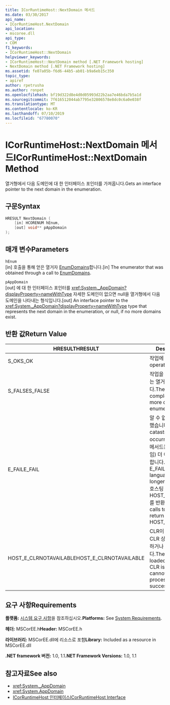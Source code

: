 ```yaml
---
title: ICorRuntimeHost::NextDomain 메서드
ms.date: 03/30/2017
api_name:
- ICorRuntimeHost.NextDomain
api_location:
- mscoree.dll
api_type:
- COM
f1_keywords:
- ICorRuntimeHost::NextDomain
helpviewer_keywords:
- ICorRuntimeHost::NextDomain method [.NET Framework hosting]
- NextDomain method [.NET Framework hosting]
ms.assetid: fe07a05b-f6d6-44b5-ab01-b9a6eb15c350
topic_type:
- apiref
author: rpetrusha
ms.author: ronpet
ms.openlocfilehash: bf19d322d8e4d0d05993d22b2aa7e46bda7b5a1d
ms.sourcegitcommit: 7f616512044ab7795e32806578e8dc0c6a0e038f
ms.translationtype: MT
ms.contentlocale: ko-KR
ms.lasthandoff: 07/10/2019
ms.locfileid: "67780070"
---
```

# <a name="icorruntimehostnextdomain-method"></a><span data-ttu-id="02c8b-102">ICorRuntimeHost::NextDomain 메서드</span><span class="sxs-lookup"><span data-stu-id="02c8b-102">ICorRuntimeHost::NextDomain Method</span></span>
<span data-ttu-id="02c8b-103">열거형에서 다음 도메인에 대 한 인터페이스 포인터를 가져옵니다.</span><span class="sxs-lookup"><span data-stu-id="02c8b-103">Gets an interface pointer to the next domain in the enumeration.</span></span>  
  
## <a name="syntax"></a><span data-ttu-id="02c8b-104">구문</span><span class="sxs-lookup"><span data-stu-id="02c8b-104">Syntax</span></span>  
  
```cpp  
HRESULT NextDomain (  
    [in] HCORENUM hEnum,  
    [out] void** pAppDomain  
);  
```  
  
## <a name="parameters"></a><span data-ttu-id="02c8b-105">매개 변수</span><span class="sxs-lookup"><span data-stu-id="02c8b-105">Parameters</span></span>  
 `hEnum`  
 <span data-ttu-id="02c8b-106">[in] 호출을 통해 얻은 열거자 [EnumDomains](../../../../docs/framework/unmanaged-api/hosting/icorruntimehost-enumdomains-method.md)합니다.</span><span class="sxs-lookup"><span data-stu-id="02c8b-106">[in] The enumerator that was obtained through a call to [EnumDomains](../../../../docs/framework/unmanaged-api/hosting/icorruntimehost-enumdomains-method.md).</span></span>  
  
 `pAppDomain`  
 <span data-ttu-id="02c8b-107">[out] 에 대 한 인터페이스 포인터를 <xref:System._AppDomain?displayProperty=nameWithType> 자세한 도메인이 없으면 null을 열거형에서 다음 도메인을 나타내는 형식입니다.</span><span class="sxs-lookup"><span data-stu-id="02c8b-107">[out] An interface pointer to the <xref:System._AppDomain?displayProperty=nameWithType> type that represents the next domain in the enumeration, or null, if no more domains exist.</span></span>  
  
## <a name="return-value"></a><span data-ttu-id="02c8b-108">반환 값</span><span class="sxs-lookup"><span data-stu-id="02c8b-108">Return Value</span></span>  
  
|<span data-ttu-id="02c8b-109">HRESULT</span><span class="sxs-lookup"><span data-stu-id="02c8b-109">HRESULT</span></span>|<span data-ttu-id="02c8b-110">Description</span><span class="sxs-lookup"><span data-stu-id="02c8b-110">Description</span></span>|  
|-------------|-----------------|  
|<span data-ttu-id="02c8b-111">S_OK</span><span class="sxs-lookup"><span data-stu-id="02c8b-111">S_OK</span></span>|<span data-ttu-id="02c8b-112">작업에 성공 합니다.</span><span class="sxs-lookup"><span data-stu-id="02c8b-112">The operation was successful.</span></span>|  
|<span data-ttu-id="02c8b-113">S_FALSE</span><span class="sxs-lookup"><span data-stu-id="02c8b-113">S_FALSE</span></span>|<span data-ttu-id="02c8b-114">작업을 완료 하지 못했습니다 또는 열거형에 도메인이 더 있습니다.</span><span class="sxs-lookup"><span data-stu-id="02c8b-114">The operation failed to complete, or there are no more domains in the enumeration.</span></span>|  
|<span data-ttu-id="02c8b-115">E_FAIL</span><span class="sxs-lookup"><span data-stu-id="02c8b-115">E_FAIL</span></span>|<span data-ttu-id="02c8b-116">알 수 없는 치명적인 오류가 발생 했습니다.</span><span class="sxs-lookup"><span data-stu-id="02c8b-116">An unknown, catastrophic failure occurred.</span></span> <span data-ttu-id="02c8b-117">E_FAIL을 반환 하는 메서드는 CLR (공용 언어 런타임) 더 이상 사용할 수 진행에서 합니다.</span><span class="sxs-lookup"><span data-stu-id="02c8b-117">If a method returns E_FAIL, the common language runtime (CLR) is no longer usable in the process.</span></span> <span data-ttu-id="02c8b-118">호스팅 Api에 대 한 후속 호출 HOST_E_CLRNOTAVAILABLE를 반환합니다.</span><span class="sxs-lookup"><span data-stu-id="02c8b-118">Subsequent calls to any hosting APIs return HOST_E_CLRNOTAVAILABLE.</span></span>|  
|<span data-ttu-id="02c8b-119">HOST_E_CLRNOTAVAILABLE</span><span class="sxs-lookup"><span data-stu-id="02c8b-119">HOST_E_CLRNOTAVAILABLE</span></span>|<span data-ttu-id="02c8b-120">CLR이 로드 된 프로세스에 또는 CLR 상태인는 관리 코드를 실행 하거나 호출을 처리할 수 없습니다.</span><span class="sxs-lookup"><span data-stu-id="02c8b-120">The CLR has not been loaded into a process, or the CLR is in a state in which it cannot run managed code or process the call successfully.</span></span>|  
  
## <a name="requirements"></a><span data-ttu-id="02c8b-121">요구 사항</span><span class="sxs-lookup"><span data-stu-id="02c8b-121">Requirements</span></span>  
 <span data-ttu-id="02c8b-122">**플랫폼:** [시스템 요구 사항](../../../../docs/framework/get-started/system-requirements.md)을 참조하십시오.</span><span class="sxs-lookup"><span data-stu-id="02c8b-122">**Platforms:** See [System Requirements](../../../../docs/framework/get-started/system-requirements.md).</span></span>  
  
 <span data-ttu-id="02c8b-123">**헤더:** MSCorEE.h</span><span class="sxs-lookup"><span data-stu-id="02c8b-123">**Header:** MSCorEE.h</span></span>  
  
 <span data-ttu-id="02c8b-124">**라이브러리:** MSCorEE.dll에 리소스로 포함</span><span class="sxs-lookup"><span data-stu-id="02c8b-124">**Library:** Included as a resource in MSCorEE.dll</span></span>  
  
 <span data-ttu-id="02c8b-125">**.NET framework 버전:** 1.0, 1.1</span><span class="sxs-lookup"><span data-stu-id="02c8b-125">**.NET Framework Versions:** 1.0, 1.1</span></span>  
  
## <a name="see-also"></a><span data-ttu-id="02c8b-126">참고자료</span><span class="sxs-lookup"><span data-stu-id="02c8b-126">See also</span></span>

- <xref:System._AppDomain>
- <xref:System.AppDomain>
- [<span data-ttu-id="02c8b-127">ICorRuntimeHost 인터페이스</span><span class="sxs-lookup"><span data-stu-id="02c8b-127">ICorRuntimeHost Interface</span></span>](../../../../docs/framework/unmanaged-api/hosting/icorruntimehost-interface.md)
